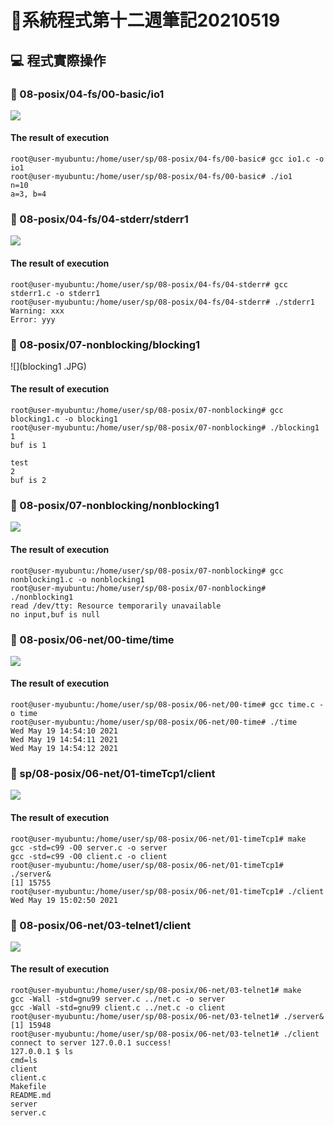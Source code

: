 # 📝系統程式第十二週筆記20210519
##



## 💻 程式實際操作
### 🔗 08-posix/04-fs/00-basic/io1
![](io1.JPG)
#### The result of execution
```
root@user-myubuntu:/home/user/sp/08-posix/04-fs/00-basic# gcc io1.c -o io1
root@user-myubuntu:/home/user/sp/08-posix/04-fs/00-basic# ./io1
n=10
a=3, b=4
```

### 🔗 08-posix/04-fs/04-stderr/stderr1
![](stderr1.JPG)
#### The result of execution
```
root@user-myubuntu:/home/user/sp/08-posix/04-fs/04-stderr# gcc stderr1.c -o stderr1
root@user-myubuntu:/home/user/sp/08-posix/04-fs/04-stderr# ./stderr1 
Warning: xxx
Error: yyy
```

### 🔗 08-posix/07-nonblocking/blocking1 
![](blocking1 .JPG)
#### The result of execution
```
root@user-myubuntu:/home/user/sp/08-posix/07-nonblocking# gcc blocking1.c -o blocking1
root@user-myubuntu:/home/user/sp/08-posix/07-nonblocking# ./blocking1 
1
buf is 1

test
2
buf is 2
```

### 🔗 08-posix/07-nonblocking/nonblocking1 
![](nonblocking1.JPG)
#### The result of execution
```
root@user-myubuntu:/home/user/sp/08-posix/07-nonblocking# gcc nonblocking1.c -o nonblocking1
root@user-myubuntu:/home/user/sp/08-posix/07-nonblocking# ./nonblocking1 
read /dev/tty: Resource temporarily unavailable
no input,buf is null
```

### 🔗 08-posix/06-net/00-time/time
![](time.JPG)
#### The result of execution
```
root@user-myubuntu:/home/user/sp/08-posix/06-net/00-time# gcc time.c -o time
root@user-myubuntu:/home/user/sp/08-posix/06-net/00-time# ./time
Wed May 19 14:54:10 2021
Wed May 19 14:54:11 2021
Wed May 19 14:54:12 2021
```

### 🔗 sp/08-posix/06-net/01-timeTcp1/client
![](serverclient1.JPG)
#### The result of execution
```
root@user-myubuntu:/home/user/sp/08-posix/06-net/01-timeTcp1# make
gcc -std=c99 -O0 server.c -o server
gcc -std=c99 -O0 client.c -o client
root@user-myubuntu:/home/user/sp/08-posix/06-net/01-timeTcp1# ./server&
[1] 15755
root@user-myubuntu:/home/user/sp/08-posix/06-net/01-timeTcp1# ./client
Wed May 19 15:02:50 2021
```

### 🔗 08-posix/06-net/03-telnet1/client
![](serverclient2.JPG)
#### The result of execution
```
root@user-myubuntu:/home/user/sp/08-posix/06-net/03-telnet1# make
gcc -Wall -std=gnu99 server.c ../net.c -o server
gcc -Wall -std=gnu99 client.c ../net.c -o client
root@user-myubuntu:/home/user/sp/08-posix/06-net/03-telnet1# ./server&
[1] 15948
root@user-myubuntu:/home/user/sp/08-posix/06-net/03-telnet1# ./client
connect to server 127.0.0.1 success!
127.0.0.1 $ ls
cmd=ls
client
client.c
Makefile
README.md
server
server.c
```
